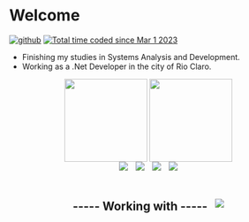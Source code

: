 # Welcome
[![github](https://img.shields.io/github/followers/CassioJhones?logo=github&style=for-the-badge)](https://github.com/CassioJhones?tab=followers)  <a href="https://wakatime.com/@74ae1ab7-b54f-4962-bcef-7d24654719ce">
<img src="https://wakatime.com/badge/user/74ae1ab7-b54f-4962-bcef-7d24654719ce.svg?style=for-the-badge" alt="Total time coded since Mar 1 2023" />
</a>
- Finishing my studies in Systems Analysis and Development.
- Working as a .Net Developer in the city of Rio Claro.

<div align="center">
<img align="center" src="https://github-readme-stats.vercel.app/api?username=CassioJhones&theme=codeSTACKr&include_all_commits=true&show_icons=true&rank_icon=github&hide=contribs,prs&custom_title=Statistics" height="150em"/>

<img align="center" src="https://github-readme-stats.vercel.app/api/top-langs/?username=CassioJhones&hide=javascript,html,css&layout=compact&theme=codeSTACKr" height="150em"/>
</div>

<div align="center" style="display:flex; gap:1em; align-items:center; justify-content:center"> 
  <a href="https://www.instagram.com/sr.jhones_/" target="_blank"> 
  <img src="https://img.shields.io/badge/Instagram-E4405F?style=for-the-badge&logo=instagram&logoColor=white"> </a>
  
  <a href="mailto:cassio.bjhones@gmail.com" >
  <img src="https://img.shields.io/badge/Gmail-D14836?style=for-the-badge&logo=gmail&logoColor=white"> </a>
  
  <a href="https://www.linkedin.com/in/cassio-bjhones/" target="_blank"> 
  <img src="https://img.shields.io/badge/LinkedIn-0077B5?style=for-the-badge&logo=linkedin&logoColor=white"> </a>
  
  <a href="https://www.behance.net/newwaydesign?tracking_source=search_users|NEW%20WAY%20DESIGN" target="_blank">
  <img src="https://img.shields.io/badge/-Behance-blue?style=for-the-badge&logo=behance&logoColor=white" > </a>
</div>

###
<!-- --HABILITY-- --HABILITY-- -->
<div align="center" style="display:flex; gap:1em; align-items:center; justify-content:center">  
  
## ----- Working with ----- 

<p align="center">
  <a href="https://github.com/CassioJhones">
    <img src="https://skillicons.dev/icons?i=cs,dotnet,visualstudio,git" />
  </a>
</p>

</div>
